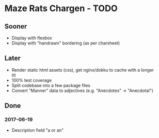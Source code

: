 # Maze Rats Chargen - TODO

## Sooner

* Display with flexbox
* Display with "handrawn" bordering (as per charsheet)

## Later

* Render static html assets (css), get nginx/dokku to cache with a longer ttl
* 100% test coverage
* Split codebase into a few package files
* Convert "Manner" data to adjectives (e.g. "Anecdotes" -> "Anecdotal")

## Done

### 2017-06-19

* Description field "a or an"